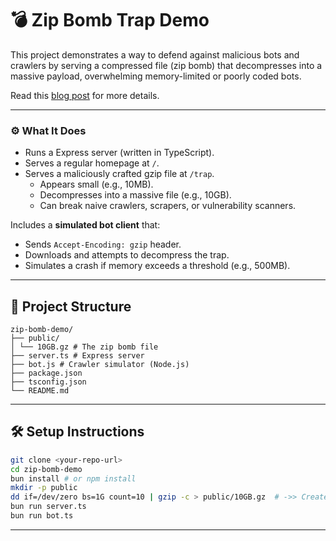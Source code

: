 # 💣 Zip Bomb Trap Demo

This project demonstrates a way to defend against malicious bots and crawlers by serving a compressed file (zip bomb) that decompresses into a massive payload, overwhelming memory-limited or poorly coded bots.

Read this [blog post](https://ansari.wtf/blog/zip-bomb-trap) for more details.

---

### ⚙️ What It Does

- Runs a Express server (written in TypeScript).
- Serves a regular homepage at `/`.
- Serves a maliciously crafted gzip file at `/trap`.
  - Appears small (e.g., 10MB).
  - Decompresses into a massive file (e.g., 10GB).
  - Can break naive crawlers, scrapers, or vulnerability scanners.

Includes a **simulated bot client** that:
- Sends `Accept-Encoding: gzip` header.
- Downloads and attempts to decompress the trap.
- Simulates a crash if memory exceeds a threshold (e.g., 500MB).

---

## 🧱 Project Structure

```
zip-bomb-demo/
├── public/
│ └── 10GB.gz # The zip bomb file
├── server.ts # Express server
├── bot.js # Crawler simulator (Node.js)
├── package.json
├── tsconfig.json
└── README.md
```

---

## 🛠 Setup Instructions

```bash
git clone <your-repo-url>
cd zip-bomb-demo
bun install # or npm install
mkdir -p public
dd if=/dev/zero bs=1G count=10 | gzip -c > public/10GB.gz  # ->> Create a 10GB gzip file
bun run server.ts 
bun run bot.ts
```

----